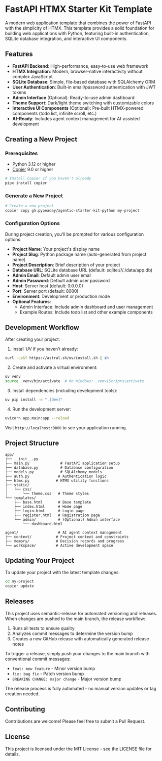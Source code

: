 # FastAPI HTMX Starter Kit Template

A modern web application template that combines the power of FastAPI with the simplicity of HTMX. This template provides a solid foundation for building web applications with Python, featuring built-in authentication, SQLite database integration, and interactive UI components.

## Features

- **FastAPI Backend**: High-performance, easy-to-use web framework
- **HTMX Integration**: Modern, browser-native interactivity without complex JavaScript
- **SQLite Database**: Simple, file-based database with SQLAlchemy ORM
- **User Authentication**: Built-in email/password authentication with JWT tokens
- **Admin Interface** (Optional): Ready-to-use admin dashboard
- **Theme Support**: Dark/light theme switching with customizable colors
- **Interactive UI Components** (Optional): Pre-built HTMX-powered components (todo list, infinite scroll, etc.)
- **AI-Ready**: Includes agent context management for AI-assisted development

## Creating a New Project

### Prerequisites

- Python 3.12 or higher
- [Copier](https://copier.readthedocs.io/) 9.0 or higher

```bash
# Install Copier if you haven't already
pipx install copier
```

### Generate a New Project

```bash
# Create a new project
copier copy gh:pypeaday/agentic-starter-kit-python my-project
```

### Configuration Options

During project creation, you'll be prompted for various configuration options:

- **Project Name**: Your project's display name
- **Project Slug**: Python package name (auto-generated from project name)
- **Project Description**: Brief description of your project
- **Database URL**: SQLite database URL (default: sqlite:///./data/app.db)
- **Admin Email**: Default admin user email
- **Admin Password**: Default admin user password
- **Host**: Server host (default: 0.0.0.0)
- **Port**: Server port (default: 8000)
- **Environment**: Development or production mode
- **Optional Features**:
  - Admin Interface: Include admin dashboard and user management
  - Example Routes: Include todo list and other example components

## Development Workflow

After creating your project:

1. Install UV if you haven't already:
```bash
curl -LsSf https://astral.sh/uv/install.sh | sh
```

2. Create and activate a virtual environment:
```bash
uv venv
source .venv/bin/activate  # On Windows: .venv\Scripts\activate
```

3. Install dependencies (including development tools):
```bash
uv pip install -e ".[dev]"
```

4. Run the development server:
```bash
uvicorn app.main:app --reload
```

Visit `http://localhost:8000` to see your application running.

## Project Structure

```
app/
├── __init__.py
├── main.py              # FastAPI application setup
├── database.py          # Database configuration
├── models.py            # SQLAlchemy models
├── auth.py             # Authentication logic
├── htmx.py            # HTMX utility functions
├── static/
│   └── css/
│       └── theme.css   # Theme styles
└── templates/
    ├── base.html       # Base template
    ├── index.html      # Home page
    ├── login.html      # Login page
    ├── register.html   # Registration page
    └── admin/          # (Optional) Admin interface
        └── dashboard.html

agent/                  # AI agent context management
├── context/           # Project context and constraints
├── memory/            # Decision records and progress
└── workspace/         # Active development space
```

## Updating Your Project

To update your project with the latest template changes:

```bash
cd my-project
copier update
```

## Releases

This project uses semantic-release for automated versioning and releases. When changes are pushed to the main branch, the release workflow:

1. Runs all tests to ensure quality
2. Analyzes commit messages to determine the version bump
3. Creates a new GitHub release with automatically generated release notes

To trigger a release, simply push your changes to the main branch with conventional commit messages:

- `feat: new feature` - Minor version bump
- `fix: bug fix` - Patch version bump
- `BREAKING CHANGE: major change` - Major version bump

The release process is fully automated - no manual version updates or tag creation needed.

## Contributing

Contributions are welcome! Please feel free to submit a Pull Request.

## License

This project is licensed under the MIT License - see the LICENSE file for details.
